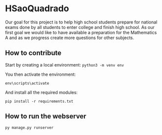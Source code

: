 # HSaoQuadrado
Our goal for this project is to help high school students prepare for national exams done by all students to enter college and finish high school. 
As our first goal we would like to have available a preparation for the Mathematics A and as we progress create more questions for other subjects.

##  How  to contribute

Start by  creating a local environment: 
`python3 -m venv env`

You  then activate the environment:

    env\scripts\activate

And install all the required modules:

    pip install -r requirements.txt

## How to run the  webserver
	py manage.py runserver